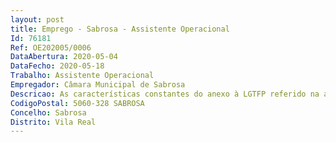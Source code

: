 ```yaml
--- 
layout: post
title: Emprego - Sabrosa - Assistente Operacional
Id: 76181
Ref: OE202005/0006
DataAbertura: 2020-05-04
DataFecho: 2020-05-18
Trabalho: Assistente Operacional
Empregador: Câmara Municipal de Sabrosa
Descricao: As características constantes do anexo à LGTFP referido na alínea c), do n.º1 do artigo 88.º, conjugado com a alínea a), do n.º1, do artigo 86.º, competindo lhe de acordo com o mapa de pessoal deste Município  conduz autocarros para transporte de passageiros, tendo em atenção a comodidade e segurança das pessoas  assegura se que todos os passageiros que transporta estão credenciados para o efeito  colabora na carga e descarga de bagagens  no final de cada dia procede à arrumação da viatura em local destinado para esse efeito  recebe diariamente, no serviço de transportes, o serviço para o dia seguinte, que, para além da rotina habitual, pode, em função das necessidades pontuais surgidas, compreender deslocações ou qualquer outro tipo de tarefas não previstas no programa diário regular  assegura o bom estado de funcionamento do veículo, procedendo à sua limpeza e zelando pela sua manutenção e lubrificação  abastece a viatura de combustível possuindo para o efeito cartão código  tomando, em caso de avarias maiores ou acidentes, as providências necessárias com vista à regularização dessas situações  acompanha junto da oficina os trabalhos de reparação a efetuar  preenche e entrega diariamente no serviço de transportes o boletim diário da viatura, no âmbito das atribuições e competências do Município 
CodigoPostal: 5060-328 SABROSA
Concelho: Sabrosa
Distrito: Vila Real
--- 
```

